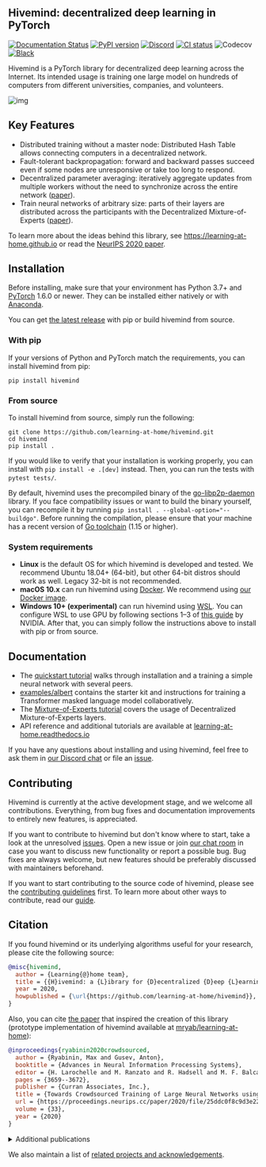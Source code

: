 ## Hivemind: decentralized deep learning in PyTorch

[![Documentation Status](https://readthedocs.org/projects/learning-at-home/badge/?version=latest)](https://learning-at-home.readthedocs.io/en/latest/?badge=latest)
[![PyPI version](https://img.shields.io/pypi/v/hivemind.svg?color=blue)](https://pypi.org/project/hivemind/)
[![Discord](https://img.shields.io/static/v1?style=default&label=Discord&logo=discord&message=join)](https://discord.gg/uGugx9zYvN)
[![CI status](https://github.com/learning-at-home/hivemind/actions/workflows/run-tests.yml/badge.svg?branch=master)](https://github.com/learning-at-home/hivemind/actions)
![Codecov](https://img.shields.io/codecov/c/github/learning-at-home/hivemind)
[![Black](https://img.shields.io/badge/code%20style-black-000000.svg)](https://github.com/psf/black)

Hivemind is a PyTorch library for decentralized deep learning across the Internet. Its intended usage is training one
large model on hundreds of computers from different universities, companies, and volunteers.

![img](https://i.imgur.com/GPxolxb.gif)

## Key Features

* Distributed training without a master node: Distributed Hash Table allows connecting computers in a decentralized
  network.
* Fault-tolerant backpropagation: forward and backward passes succeed even if some nodes are unresponsive or take too
  long to respond.
* Decentralized parameter averaging: iteratively aggregate updates from multiple workers without the need to
  synchronize across the entire network ([paper](https://arxiv.org/abs/2103.03239)).
* Train neural networks of arbitrary size: parts of their layers are distributed across the participants with the
  Decentralized Mixture-of-Experts ([paper](https://arxiv.org/abs/2002.04013)).

To learn more about the ideas behind this library, see https://learning-at-home.github.io or read
the [NeurIPS 2020 paper](https://arxiv.org/abs/2002.04013).

## Installation

Before installing, make sure that your environment has Python 3.7+
and [PyTorch](https://pytorch.org/get-started/locally/#start-locally) 1.6.0 or newer. They can be installed either
natively or with [Anaconda](https://www.anaconda.com/products/individual).

You can get [the latest release](https://pypi.org/project/hivemind) with pip or build hivemind from source.

### With pip

If your versions of Python and PyTorch match the requirements, you can install hivemind from pip:

```
pip install hivemind
```

### From source

To install hivemind from source, simply run the following:

```
git clone https://github.com/learning-at-home/hivemind.git
cd hivemind
pip install .
```

If you would like to verify that your installation is working properly, you can install with `pip install -e .[dev]`
instead. Then, you can run the tests with `pytest tests/`.

By default, hivemind uses the precompiled binary of
the [go-libp2p-daemon](https://github.com/learning-at-home/go-libp2p-daemon) library. If you face compatibility issues
or want to build the binary yourself, you can recompile it by running `pip install . --global-option="--buildgo"`.
Before running the compilation, please ensure that your machine has a recent version
of [Go toolchain](https://golang.org/doc/install) (1.15 or higher).

### System requirements

- __Linux__ is the default OS for which hivemind is developed and tested. We recommend Ubuntu 18.04+ (64-bit), but
  other 64-bit distros should work as well. Legacy 32-bit is not recommended.
- __macOS 10.x__ can run hivemind using [Docker](https://docs.docker.com/desktop/mac/install/).
  We recommend using [our Docker image](https://hub.docker.com/r/learningathome/hivemind).
- __Windows 10+ (experimental)__ can run hivemind
  using [WSL](https://docs.microsoft.com/ru-ru/windows/wsl/install-win10). You can configure WSL to use GPU by
  following sections 1–3 of [this guide](https://docs.nvidia.com/cuda/wsl-user-guide/index.html) by NVIDIA. After
  that, you can simply follow the instructions above to install with pip or from source.

## Documentation

* The [quickstart tutorial](https://learning-at-home.readthedocs.io/en/latest/user/quickstart.html) walks through
  installation and a training a simple neural network with several peers.
* [examples/albert](https://github.com/learning-at-home/hivemind/tree/master/examples/albert) contains the starter kit
  and instructions for training a Transformer masked language model collaboratively.
* The [Mixture-of-Experts tutorial](https://learning-at-home.readthedocs.io/en/latest/user/moe.html)
  covers the usage of Decentralized Mixture-of-Experts layers.
* API reference and additional tutorials are available
  at [learning-at-home.readthedocs.io](https://learning-at-home.readthedocs.io)

If you have any questions about installing and using hivemind, feel free to ask them in
[our Discord chat](https://discord.gg/uGugx9zYvN) or file an [issue](https://github.com/learning-at-home/hivemind/issues).

## Contributing

Hivemind is currently at the active development stage, and we welcome all contributions. Everything, from bug fixes and
documentation improvements to entirely new features, is appreciated.

If you want to contribute to hivemind but don't know where to start, take a look at the
unresolved [issues](https://github.com/learning-at-home/hivemind/issues). Open a new issue or
join [our chat room](https://discord.gg/xC7ucM8j) in case you want to discuss new functionality or report a possible
bug. Bug fixes are always welcome, but new features should be preferably discussed with maintainers beforehand.

If you want to start contributing to the source code of hivemind, please see
the [contributing guidelines](https://github.com/learning-at-home/hivemind/blob/master/CONTRIBUTING.md) first. To learn
more about other ways to contribute, read
our [guide](https://learning-at-home.readthedocs.io/en/latest/user/contributing.html).

## Citation

If you found hivemind or its underlying algorithms useful for your research, please cite the following source:

```bibtex
@misc{hivemind,
  author = {Learning{@}home team},
  title = {{H}ivemind: a {L}ibrary for {D}ecentralized {D}eep {L}earning},
  year = 2020,
  howpublished = {\url{https://github.com/learning-at-home/hivemind}},
}
```

Also, you can cite [the paper](https://arxiv.org/abs/2002.04013) that inspired the creation of this library
(prototype implementation of hivemind available
at [mryab/learning-at-home](https://github.com/mryab/learning-at-home)):

```bibtex
@inproceedings{ryabinin2020crowdsourced,
  author = {Ryabinin, Max and Gusev, Anton},
  booktitle = {Advances in Neural Information Processing Systems},
  editor = {H. Larochelle and M. Ranzato and R. Hadsell and M. F. Balcan and H. Lin},
  pages = {3659--3672},
  publisher = {Curran Associates, Inc.},
  title = {Towards Crowdsourced Training of Large Neural Networks using Decentralized Mixture-of-Experts},
  url = {https://proceedings.neurips.cc/paper/2020/file/25ddc0f8c9d3e22e03d3076f98d83cb2-Paper.pdf},
  volume = {33},
  year = {2020}
}
```

<details>
 <summary>Additional publications</summary>

["Moshpit SGD: Communication-Efficient Decentralized Training on Heterogeneous Unreliable Devices"](https://arxiv.org/abs/2103.03239)

```bibtex
@misc{ryabinin2021moshpit,
  title = {Moshpit SGD: Communication-Efficient Decentralized Training on Heterogeneous Unreliable Devices},
  author = {Max Ryabinin and Eduard Gorbunov and Vsevolod Plokhotnyuk and Gennady Pekhimenko},
  year = {2021},
  eprint = {2103.03239},
  archivePrefix = {arXiv},
  primaryClass = {cs.LG}
}
```

["Distributed Deep Learning in Open Collaborations"](https://arxiv.org/abs/2106.10207)

```bibtex
@misc{diskin2021distributed,
  title = {Distributed Deep Learning in Open Collaborations},
  author = {Michael Diskin and Alexey Bukhtiyarov and Max Ryabinin and Lucile Saulnier and Quentin Lhoest and Anton Sinitsin and Dmitry Popov and Dmitry Pyrkin and Maxim Kashirin and Alexander Borzunov and Albert Villanova del Moral and Denis Mazur and Ilia Kobelev and Yacine Jernite and Thomas Wolf and Gennady Pekhimenko},
  year = {2021},
  eprint = {2106.10207},
  archivePrefix = {arXiv},
  primaryClass = {cs.LG}
}
```

["Secure Distributed Training at Scale"](https://arxiv.org/abs/2106.11257)

```bibtex
@misc{gorbunov2021secure,
  title = {Secure Distributed Training at Scale},
  author = {Eduard Gorbunov and Alexander Borzunov and Michael Diskin and Max Ryabinin},
  year = {2021},
  eprint = {2106.11257},
  archivePrefix = {arXiv},
  primaryClass = {cs.LG}
}
```

</details>

We also maintain a list
of [related projects and acknowledgements](https://learning-at-home.readthedocs.io/en/latest/user/acknowledgements.html).
